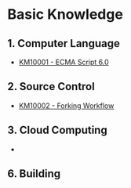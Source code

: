# Basic Knowledge

## 1. Computer Language

* [KM10001 - ECMA Script 6.0](/reference/basic-knowledge/11javascript-library/111ecma-60.md)

## 2. Source Control

* [KM10002 - Forking Workflow](/reference/basic-knowledge/121git/km10002-forking-workflow.md)

## 3. Cloud Computing

* 
## 6. Building



